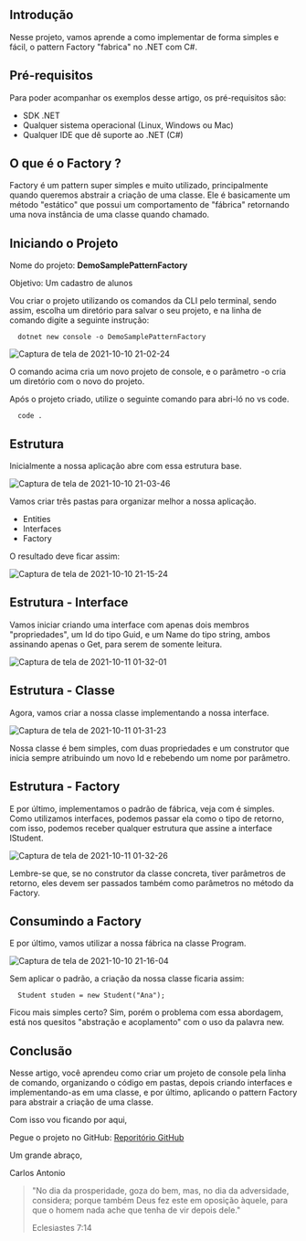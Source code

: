## Introdução

Nesse projeto, vamos aprende a como implementar de forma simples e fácil, o pattern Factory "fabrica" no .NET com C#.

## Pré-requisitos

Para poder acompanhar os exemplos desse artigo, os pré-requisitos são:

- SDK .NET
- Qualquer sistema operacional (Linux, Windows ou Mac)
- Qualquer IDE que dê suporte ao .NET (C#)


## O que é o Factory ?

Factory é um pattern super simples e muito utilizado, principalmente quando queremos abstrair a criação de uma classe. Ele é basicamente um método "estático" que possui um comportamento de "fábrica" retornando uma nova instância de uma classe quando chamado.


## Iniciando o Projeto

Nome do projeto: **DemoSamplePatternFactory**

Objetivo: Um cadastro de alunos


Vou criar o projeto utilizando os comandos da CLI pelo terminal, sendo assim, escolha um diretório para salvar o seu projeto, e na linha de comando digite a seguinte instrução:


      dotnet new console -o DemoSamplePatternFactory
      
![Captura de tela de 2021-10-10 21-02-24](https://user-images.githubusercontent.com/33513870/136775408-000366e9-131c-4e6a-845a-cd6dd7537afc.png)


O comando acima cria um novo projeto de console, e o parâmetro -o cria um diretório com o novo do projeto.

Após o projeto criado, utilize o seguinte comando para abri-ló no vs code.

      code .

## Estrutura

Inicialmente a nossa aplicação abre com essa estrutura base.

![Captura de tela de 2021-10-10 21-03-46](https://user-images.githubusercontent.com/33513870/136775698-5bf2cdcf-4565-420e-a091-86fb43143376.png)

Vamos criar três pastas para organizar melhor a nossa aplicação.

- Entities
- Interfaces
- Factory

O resultado deve ficar assim:

![Captura de tela de 2021-10-10 21-15-24](https://user-images.githubusercontent.com/33513870/136775756-7a4af34a-2853-485a-b097-5af68bd375e3.png)

## Estrutura - Interface

Vamos iniciar criando uma interface com apenas dois membros "propriedades", um Id do tipo Guid, e um Name do tipo string, ambos assinando apenas o Get, para serem de somente leitura.

![Captura de tela de 2021-10-11 01-32-01](https://user-images.githubusercontent.com/33513870/136775844-3ac9727a-7d13-450b-8be4-90ce26e44253.png)

## Estrutura - Classe

Agora, vamos criar a nossa classe implementando a nossa interface.

![Captura de tela de 2021-10-11 01-31-23](https://user-images.githubusercontent.com/33513870/136775911-fc042e84-872b-4f1a-8920-6b411cda6fde.png)

Nossa classe é bem simples, com duas propriedades e um construtor que inicia sempre atribuindo um novo Id e rebebendo um nome por parâmetro.

## Estrutura - Factory

E por último, implementamos o padrão de fábrica, veja com é simples. Como utilizamos interfaces, podemos passar ela como o tipo de retorno, com isso, podemos receber qualquer estrutura que assine a interface IStudent.

![Captura de tela de 2021-10-11 01-32-26](https://user-images.githubusercontent.com/33513870/136775967-44ef0e54-33f9-45c8-83d2-08c44a0b72af.png)

Lembre-se que, se no construtor da classe concreta, tiver parâmetros de retorno, eles devem ser passados também como parâmetros no método da Factory.

## Consumindo a Factory

E por último, vamos utilizar a nossa fábrica na classe Program.

![Captura de tela de 2021-10-10 21-16-04](https://user-images.githubusercontent.com/33513870/136776017-1809dcef-ebd7-46bc-922a-f3d4c023f91a.png)

Sem aplicar o padrão, a criação da nossa classe ficaria assim:

      Student studen = new Student("Ana");

Ficou mais simples certo? Sim, porém o problema com essa abordagem, está nos quesitos "abstração e acoplamento" com o uso da palavra new.

## Conclusão

Nesse artigo, você aprendeu como criar um projeto de console pela linha de comando, organizando o código em pastas, depois criando interfaces e implementando-as em uma classe, e por último, aplicando o pattern Factory para abstrair a criação de uma classe.

Com isso vou ficando por aqui,

Pegue o projeto no GitHub: [Reporitório GitHub](https://github.com/CarlosEX/DemoSamplePatternFactory)

Um grande abraço,


Carlos Antonio

> "No dia da prosperidade, goza do bem, mas, no dia da adversidade, considera; porque também Deus fez este em oposição àquele, para que o homem nada ache que tenha de vir depois dele."
>
> Eclesiastes 7:14
